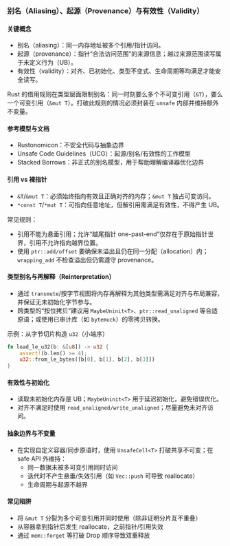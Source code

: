 ### 别名（Aliasing）、起源（Provenance）与有效性（Validity）

#### 关键概念

- 别名（aliasing）：同一内存地址被多个引用/指针访问。
- 起源（provenance）：指针“合法访问范围”的来源信息；越过来源范围读写属于未定义行为（UB）。
- 有效性（validity）：对齐、已初始化、类型不变式、生命周期等均满足才能安全读写。

Rust 的借用规则在类型层面限制别名：同一时刻要么多个不可变引用（`&T`），要么一个可变引用（`&mut T`）。打破此规则的情况必须封装在 `unsafe` 内部并维持额外不变量。

#### 参考模型与文档

- Rustonomicon：不安全代码与抽象边界
- Unsafe Code Guidelines（UCG）：起源/别名/有效性的工作模型
- Stacked Borrows：非正式的别名模型，用于帮助理解编译器优化边界

#### 引用 vs 裸指针

- `&T`/`&mut T`：必须始终指向有效且正确对齐的内存；`&mut T` 独占可变访问。
- `*const T`/`*mut T`：可指向任意地址，但解引用需满足有效性，不得产生 UB。

常见规则：
- 引用不能为悬垂引用；允许“越尾指针 one-past-end”仅存在于原始指针世界，引用不允许指向越界位置。
- 使用 `ptr::add/offset` 要确保未溢出且仍在同一分配（allocation）内；`wrapping_add` 不检查溢出但仍需遵守 provenance。

#### 类型别名与再解释（Reinterpretation）

- 通过 `transmute`/按字节视图将内存再解释为其他类型需满足对齐与布局兼容，并保证无未初始化字节参与。
- 跨类型的“按位拷贝”建议用 `MaybeUninit<T>`、`ptr::read_unaligned` 等合适原语；或使用已审计库（如 `bytemuck`）的零拷贝转换。

示例：从字节切片构造 `u32`（小端序）

```rust
fn load_le_u32(b: &[u8]) -> u32 {
    assert!(b.len() >= 4);
    u32::from_le_bytes([b[0], b[1], b[2], b[3]])
}
```

#### 有效性与初始化

- 读取未初始化内存是 UB；`MaybeUninit<T>` 用于延迟初始化，避免错误优化。
- 对齐不满足时使用 `read_unaligned/write_unaligned`；尽量避免未对齐访问。

#### 抽象边界与不变量

- 在实现自定义容器/同步原语时，使用 `UnsafeCell<T>` 打破共享不可变；在 safe API 外维持：
  - 同一数据未被多可变引用同时访问
  - 迭代时不产生悬垂/失效引用（如 `Vec::push` 可导致 reallocate）
  - 生命周期与起源不越界

#### 常见陷阱

- 将 `&mut T` 分裂为多个可变引用并同时使用（除非证明分片互不重叠）
- 从容器拿到指针后发生 reallocate，之前指针/引用失效
- 通过 `mem::forget` 等打破 Drop 顺序导致双重释放

